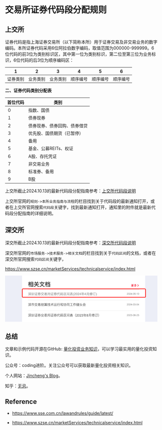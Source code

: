 # 交易所证券代码段分配规则

## 上交所

证券代码是指上海证券交易所（以下简称本所）用于证券交易及非交易业务的数字编码。本所证券代码采用6位阿拉伯数字编码，取值范围为000000-999999。6位代码的前3位为类别标识区，其中第一位为类别标识，第二位至第三位为业务标识，6位代码的后3位为顺序编码区：

| 1        | 2        | 3        | 4        | 5        | 6        |
| -------- | -------- | -------- | -------- | -------- | -------- |
| 证券类别 | 业务类别 | 业务类别 | 顺序编号 | 顺序编号 | 顺序编号 |



**二、证券代码类别分配表**

| **首位代码** | **类别**                     |
| ------------ | ---------------------------- |
| ０           | 指数、国债                   |
| １           | 债券现券                     |
| ２           | 债券现券、债券回购、债券借贷 |
| ３           | 优先股、国债期货（已暂停）   |
| ４           | 备用                         |
| ５           | 基金、公募REITs、权证        |
| ６           | A股、存托凭证                |
| ７           | 非交易业务                   |
| ８           | 标准券、备用                 |
| ９           | B股                          |

上交所截止2024.10.13的最新代码段分配指南参考：[上交所代码段说明](https://github.com/jincheng9/finance_tutorial/blob/main/workspace/securities/sse_securities_code_allocation_202403.docx)

上交所官网的`规则->本所业务指南与流程`的栏目找到关于代码段的最新通知打开，或者在上交所官网搜索`代码段`关键字，找到最新通知打开，通知里的附件就是最新代码段分配指南的详细说明。

## 深交所

深交所截止2024.10.13的最新代码段分配指南参考：[深交所代码段说明](https://github.com/jincheng9/finance_tutorial/blob/main/workspace/securities/szse_securities_code_allocation_2024.pdf)

深交所官网的`市场服务->技术服务->相关文档`的栏目找到关于`代码区间`的文档，或者在深交所官网搜索`代码区间`关键字，

https://www.szse.cn/marketServices/technicalservice/index.html

![image-20241013113742381](../img/szse_code_doc.png)

## 总结

文章和示例代码开源在GitHub: [量化投资业务知识](https://github.com/jincheng9/finance_tutorial)，可以学习最实用的量化投资知识。

公众号：coding进阶。关注公众号可以获取最新量化投资相关知识。

个人网站：[Jincheng's Blog](https://jincheng9.github.io/)。

知乎：[无忌](https://www.zhihu.com/people/thucuhkwuji)。



## Reference

* https://www.sse.com.cn/lawandrules/guide/latest/

* https://www.szse.cn/marketServices/technicalservice/index.html